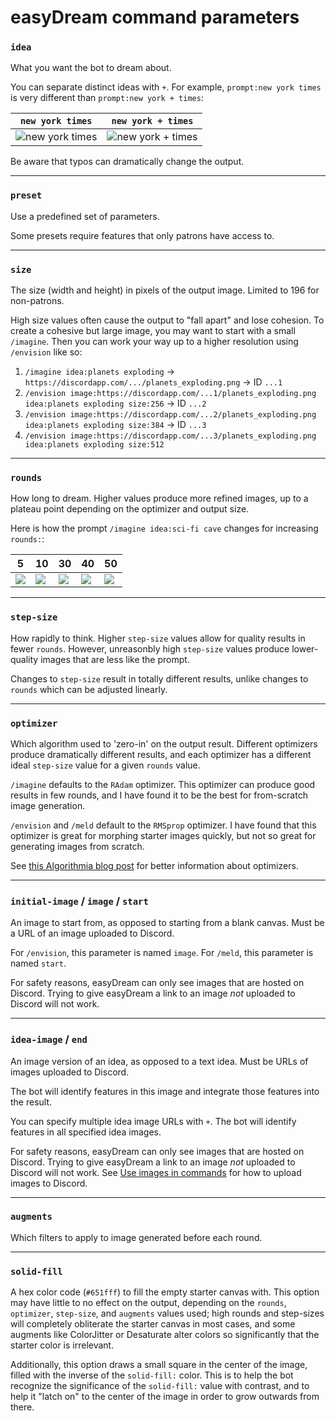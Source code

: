# easyDream command parameters

### `idea`
What you want the bot to dream about.

You can separate distinct ideas with `+`. For example, `prompt:new york times` is very different than `prompt:new york + times`:

| `new york times` | `new york + times` |
| --- | --- |
| ![new york times](https://cdn.discordapp.com/attachments/872973086654332989/881661629186580510/new_york_times.png) | ![new york + times](https://cdn.discordapp.com/attachments/872973086654332989/881661131255607296/new_york__times.png) |

Be aware that typos can dramatically change the output.

-----

### `preset`
Use a predefined set of parameters.

Some presets require features that only patrons have access to.

-----

### `size`
The size (width and height) in pixels of the output image. Limited to 196 for non-patrons.

High size values often cause the output to "fall apart" and lose cohesion. To create a cohesive but large image, you may want to start with a small `/imagine`. Then you can work your way up to a higher resolution using `/envision` like so:
1. `/imagine idea:planets exploding` -> `https://discordapp.com/.../planets_exploding.png` -> ID `...1`
2. `/envision image:https://discordapp.com/...1/planets_exploding.png idea:planets exploding size:256` -> ID `...2`
3. `/envision image:https://discordapp.com/...2/planets_exploding.png idea:planets exploding size:384` -> ID `...3`
4. `/envision image:https://discordapp.com/...3/planets_exploding.png idea:planets exploding size:512`

-----

### `rounds`
How long to dream. Higher values produce more refined images, up to a plateau point depending on the optimizer and output size.

Here is how the prompt `/imagine idea:sci-fi cave` changes for increasing `rounds:`:

| 5 | 10 | 30 | 40 | 50 |
| --- | --- | --- | --- | --- |
| ![](https://cdn.discordapp.com/attachments/872973086654332989/881662948043530270/sci-fi_cave.png) | ![](https://cdn.discordapp.com/attachments/872973086654332989/881663223231827968/sci-fi_cave.png) | ![](https://cdn.discordapp.com/attachments/872973086654332989/881663025600397382/sci-fi_cave.png) | ![](https://cdn.discordapp.com/attachments/872973086654332989/881663193901064202/sci-fi_cave.png) | ![](https://cdn.discordapp.com/attachments/872973086654332989/881663070877913088/sci-fi_cave.png) |

-----

### `step-size`
How rapidly to think. Higher `step-size` values allow for quality results in fewer `rounds`. However, unreasonbly high `step-size` values produce lower-quality images that are less like the prompt.

Changes to `step-size` result in totally different results, unlike changes to `rounds` which can be adjusted linearly.

-----

### `optimizer`
Which algorithm used to 'zero-in' on the output result. Different optimizers produce dramatically different results, and each optimizer has a different ideal `step-size` value for a given `rounds` value.

`/imagine` defaults to the `RAdam` optimizer. This optimizer can produce good results in few rounds, and I have found it to be the best for from-scratch image generation.

`/envision` and `/meld` default to the `RMSprop` optimizer. I have found that this optimizer is great for morphing starter images quickly, but not so great for generating images from scratch.

See [this Algorithmia blog post](https://algorithmia.com/blog/introduction-to-optimizers) for better information about optimizers.

-----

### `initial-image` / `image` / `start`
An image to start from, as opposed to starting from a blank canvas. Must be a URL of an image uploaded to Discord.

For `/envision`, this parameter is named `image`. For `/meld`, this parameter is named `start`.

For safety reasons, easyDream can only see images that are hosted on Discord. Trying to give easyDream a link to an image *not* uploaded to Discord will not work.

-----

### `idea-image` / `end`
An image version of an idea, as opposed to a text idea. Must be URLs of images uploaded to Discord.

The bot will identify features in this image and integrate those features into the result.

You can specify multiple idea image URLs with `+`. The bot will identify features in all specified idea images.

For safety reasons, easyDream can only see images that are hosted on Discord. Trying to give easyDream a link to an image *not* uploaded to Discord will not work. See [Use images in commands](/easyDream#use-images-in-commands) for how to upload images to Discord.

-----

### `augments`
Which filters to apply to image generated before each round.

-----

### `solid-fill`
A hex color code (`#651fff`) to fill the empty starter canvas with. This option may have little to no effect on the output, depending on the `rounds`, `optimizer`, `step-size`, and `augments` values used; high rounds and step-sizes will completely obliterate the starter canvas in most cases, and some augments like ColorJitter or Desaturate alter colors so significantly that the starter color is irrelevant.

Additionally, this option draws a small square in the center of the image, filled with the inverse of the `solid-fill:` color. This is to help the bot recognize the significance of the `solid-fill:` value with contrast, and to help it "latch on" to the center of the image in order to grow outwards from there.
